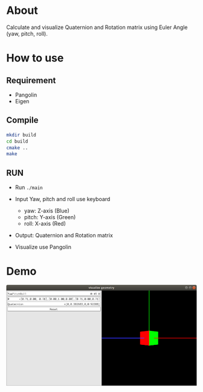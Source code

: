# About

Calculate and visualize Quaternion and Rotation matrix using Euler Angle (yaw, pitch, roll).

# How to use

## Requirement

- Pangolin
- Eigen

## Compile

```sh
mkdir build
cd build
cmake ..
make
```

## RUN

- Run ``./main``

- Input Yaw, pitch and roll use keyboard
    - yaw: Z-axis   (Blue)
    - pitch: Y-axis (Green)
    - roll: X-axis (Red)

- Output: Quaternion and Rotation matrix

- Visualize use Pangolin

# Demo

![geometry_visualize](img/geometry_visualize.png)
